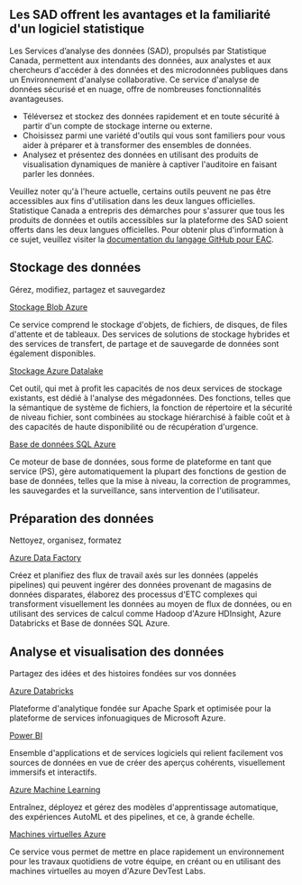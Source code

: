 ## Les SAD offrent les avantages et la familiarité d'un logiciel statistique
Les Services d’analyse des données (SAD), propulsés par Statistique Canada, permettent aux intendants des données, aux analystes et aux chercheurs d'accéder à des données et des microdonnées publiques dans un Environnement d'analyse collaborative. Ce service d'analyse de données sécurisé et en nuage, offre de nombreuses fonctionnalités avantageuses.
-	Téléversez et stockez des données rapidement et en toute sécurité à partir d'un compte de stockage interne ou externe.
-	Choisissez parmi une variété d'outils qui vous sont familiers pour vous aider à préparer et à transformer des ensembles de données.
-	Analysez et présentez des données en utilisant des produits de visualisation dynamiques de manière à captiver l'auditoire en faisant parler les données.

Veuillez noter qu'à l'heure actuelle, certains outils peuvent ne pas être accessibles aux fins d'utilisation dans les deux langues officielles. Statistique Canada a entrepris des démarches pour s'assurer que tous les produits de données et outils accessibles sur la plateforme des SAD soient offerts dans les deux langues officielles. Pour obtenir plus d'information à ce sujet, veuillez visiter la [documentation du langage GitHub pour EAC](https://statcan.github.io/cae-eac/fr/Langue/).


## Stockage des données
Gérez, modifiez, partagez et sauvegardez

[Stockage Blob Azure](https://portal.azure.com/#blade/HubsExtension/BrowseResource/resourceType/Microsoft.Storage%2FStorageAccounts)

Ce service comprend le stockage d'objets, de fichiers, de disques, de files d'attente et de tableaux. Des services de solutions de stockage hybrides et des services de transfert, de partage et de sauvegarde de données sont également disponibles.

[Stockage Azure Datalake](https://portal.azure.com/#blade/HubsExtension/BrowseResource/resourceType/Microsoft.Storage%2FStorageAccounts)

Cet outil, qui met à profit les capacités de nos deux services de stockage existants, est dédié à l'analyse des mégadonnées. Des fonctions, telles que la sémantique de système de fichiers, la fonction de répertoire et la sécurité de niveau fichier, sont combinées au stockage hiérarchisé à faible coût et à des capacités de haute disponibilité ou de récupération d'urgence.

[Base de données SQL Azure](https://portal.azure.com/#blade/HubsExtension/BrowseResourceBlade/resourceType/Microsoft.Sql%2Fservers%2Fdatabases)

Ce moteur de base de données, sous forme de plateforme en tant que service (PS), gère automatiquement la plupart des fonctions de gestion de base de données, telles que la mise à niveau, la correction de programmes, les sauvegardes et la surveillance, sans intervention de l'utilisateur.

## Préparation des données
Nettoyez, organisez, formatez

[Azure Data Factory](https://adf.azure.com/)

Créez et planifiez des flux de travail axés sur les données (appelés pipelines) qui peuvent ingérer des données provenant de magasins de données disparates, élaborez des processus d'ETC complexes qui transforment visuellement les données au moyen de flux de données, ou en utilisant des services de calcul comme Hadoop d'Azure HDInsight, Azure Databricks et Base de données SQL Azure.

## Analyse et visualisation des données
Partagez des idées et des histoires fondées sur vos données

[Azure Databricks](https://canadacentral.azuredatabricks.net/)

Plateforme d'analytique fondée sur Apache Spark et optimisée pour la plateforme de services infonuagiques de Microsoft Azure.

[Power BI](https://app.powerbi.com/home)

Ensemble d'applications et de services logiciels qui relient facilement vos sources de données en vue de créer des aperçus cohérents, visuellement immersifs et interactifs.

[Azure Machine Learning](https://ml.azure.com/)

Entraînez, déployez et gérez des modèles d'apprentissage automatique, des expériences AutoML et des pipelines, et ce, à grande échelle.

[Machines virtuelles Azure ](https://portal.azure.com/#@cloud.statcan.ca/resource/subscriptions/d2d3c198-2275-4c7b-bd79-0fc949819c0e/resourceGroups/covid-dtl01/providers/Microsoft.DevTestLab/labs/Covid-DTL01/overview)

Ce service vous permet de mettre en place rapidement un environnement pour les travaux quotidiens de votre équipe, en créant ou en utilisant des machines virtuelles au moyen d'Azure DevTest Labs.